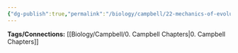 ```yaml
---
{"dg-publish":true,"permalink":"/biology/campbell/22-mechanics-of-evolution/","dgHomeLink":true,"dgPassFrontmatter":true}
---
```


**Tags/Connections:**
[[Biology/Campbell/0. Campbell Chapters|0. Campbell Chapters]]